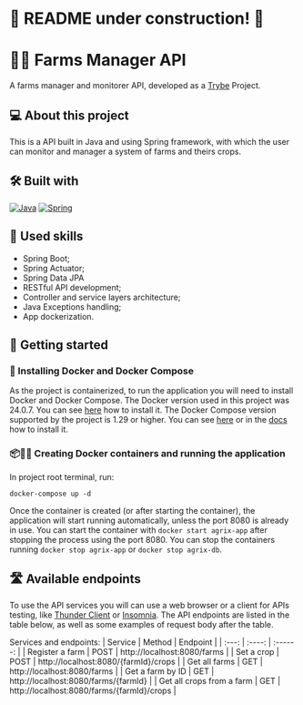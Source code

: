 # 🚧 README under construction! 🚧
# 🧑‍🌾 Farms Manager API
A farms manager and monitorer API, developed as a [Trybe](https://www.betrybe.com) Project.

## 💻 About this project
This is a API built in Java and using Spring framework, with which the user can monitor and manager a system of farms and theirs crops.


## 🛠️ Built with
<a href="https://www.java.com/en/download/help/whatis_java.html" target="_blank" rel="noreferrer"><img src="https://img.shields.io/badge/Java-ED8B00?style=for-the-badge&logo=openjdk&logoColor=white" alt="Java" /></a>
<a href="https://spring.io/quickstart" target="_blank" rel="noreferrer"><img src="https://img.shields.io/badge/Spring-6DB33F?style=for-the-badge&logo=spring&logoColor=white" alt="Spring" /></a>

## 🎯 Used skills
- Spring Boot;
- Spring Actuator;
- Spring Data JPA
- RESTful API development;
- Controller and service layers architecture;
- Java Exceptions handling;
- App dockerization.

## 🏁 Getting started
### 🐋 Installing Docker and Docker Compose
As the project is containerized, to run the application you will need to install Docker and Docker Compose. The Docker version used in this project was 24.0.7. You can see [here](https://www.digitalocean.com/community/tutorials/how-to-install-and-use-docker-on-ubuntu-20-04) how to install it. The Docker Compose version supported by the project is 1.29 or higher. You can see [here](https://www.digitalocean.com/community/tutorials/how-to-install-and-use-docker-compose-on-ubuntu-20-04-pt) or in the [docs](https://docs.docker.com/compose/install/) how to install it.

### 📦🏃‍♀ Creating Docker containers and running the application
In project root terminal, run:
```
docker-compose up -d
```
Once the container is created (or after starting the container), the application will start running automatically, unless the port 8080 is already in use. You can start the container with `docker start agrix-app` after stopping the process using the port 8080. You can stop the containers running `docker stop agrix-app` or `docker stop agrix-db`.

## 🛣️ Available endpoints
To use the API services you will can use a web browser or a client for APIs testing, like [Thunder Client](https://www.thunderclient.com) or [Insomnia](https://insomnia.rest/download).
The API endpoints are listed in the table below, as well as some examples of request body after the table.

Services and endpoints:
| Service | Method | Endpoint |
|  :---:  | :----: | :------: |
| Register a farm | POST | http://localhost:8080/farms |
| Set a crop | POST | http://localhost:8080/{farmId}/crops |
| Get all farms | GET | http://localhost:8080/farms |
| Get a farm by ID | GET | http://localhost:8080/farms/{farmId} |
| Get all crops from a farm | GET | http://localhost:8080/farms/{farmId}/crops |


